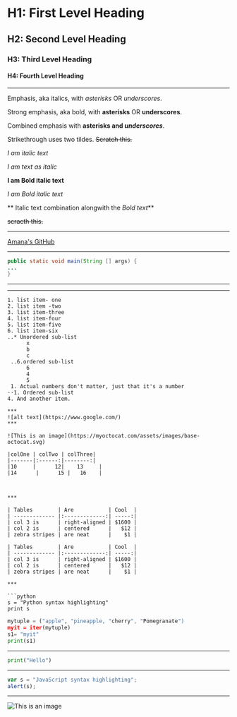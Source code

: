 # H1: First Level Heading
## H2: Second Level Heading
### H3: Third Level Heading
#### H4: Fourth Level Heading
***

Emphasis, aka italics, with *asterisks* OR _underscores_.

Strong emphasis, aka bold, with **asterisks** OR __underscores__.

Combined emphasis with **asterisks and _underscores_**.

Strikethrough uses two tildes. ~~Scratch this.~~


*I am italic text* 

_I am text as italic_

**I am Bold italic text**

_I am Bold italic text_

** Italic text combination alongwith the _Bold text_**

~~scracth this.~~
***
[Amana's GitHub](https://github.com/amanaarshad)

***

```java
public static void main(String [] args) {
...
}
```
***

***
```List items
1. list item- one
2. list item -two
3. list item-three
4. list item-four
5. list item-five
6. list item-six
..* Unordered sub-list
      x
      b
      c
 ..6.ordered sub-list
      6
      4
      5
 1. Actual numbers don't matter, just that it's a number
⋅⋅1. Ordered sub-list
4. And another item.

***
![alt text](https://www.google.com/)
***

![This is an image](https://myoctocat.com/assets/images/base-octocat.svg)

|colOne | colTwo | colThree|
|-------|:------:|--------:|
|10     |      12|    13     |
|14      |      15 |   16    |



***

| Tables        | Are           | Cool  |
| ------------- |:-------------:| -----:|
| col 3 is      | right-aligned | $1600 |
| col 2 is      | centered      |   $12 |
| zebra stripes | are neat      |    $1 |

| Tables        | Are           | Cool  |
| ------------- |:-------------:| -----:|
| col 3 is      | right-aligned | $1600 |
| col 2 is      | centered      |   $12 |
| zebra stripes | are neat      |    $1 |

***

```python
s = "Python syntax highlighting"
print s
```

```Python
mytuple = ("apple", "pineapple, "cherry", "Pomegranate")
myit = iter(mytuple)
s1= "myit"
print(s1)
```

***

```python
print("Hello")
```
***

```javascript
var s = "JavaScript syntax highlighting";
alert(s);
```

***
![This is an image](https://www.google.com.pk/search?q=SEASHELL&tbm=isch&ved=2ahUKEwjPt6u2uIL7AhUOmRoKHVKZARsQ2-cCegQIABAA&oq=SEASHELL&gs_lcp=CgNpbWcQAzIHCAAQsQMQQzIECAAQQzIFCAAQgAQyBQgAEIAEMgUIABCABDIFCAAQgAQyBQgAEIAEMgUIABCABDIFCAAQgAQyBQgAEIAEOgoIABCxAxCDARBDOggIABCABBCxAzoLCAAQgAQQsQMQgwE6BwgAEIAEEANQ3wZYg_oBYNf8AWgAcAB4AYAB6QOIAZYckgEHMi01LjQuMpgBAKABAaoBC2d3cy13aXotaW1nsAEAwAEB&sclient=img&ei=BYpbY4-hII6yatKyhtgB&bih=671&biw=1156&hl=en)
